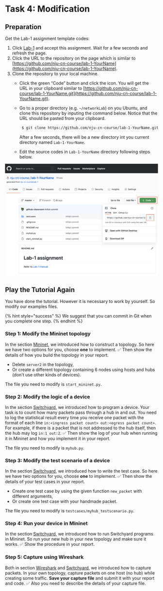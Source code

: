 # Task 4: Modification

## Preparation

Get the Lab-1 assignment template codes:

1. Click [Lab-1](https://classroom.github.com/a/Re9pXmXp) and accept this assignment. Wait for a few seconds and refresh the page.
2. Click the URL to the repository on the page which is similar to [https://github.com/nju-cn-course/lab-1-YourName](https://github.com/nju-cn-course/lab-1-YourName).
3. Clone the repository to your local machine.
   * Click the green “Code” button and click the icon. You will get the URL in your clipboard similar to [https://github.com/nju-cn-course/lab-1-YourName.git](https://github.com/nju-cn-course/lab-1-YourName.git).
   * Go to a proper directory \(e.g. `~/networkLab`\) on you Ubuntu, and clone this repository by inputing the command below. Notice that the URL should be pasted from your clipboard.

     ```bash
      $ git clone https://github.com/nju-cn-course/lab-1-YourName.git
     ```

     After a few seconds, there will be a new directory int you current directory named `Lab-1-YourName`.

   * Edit the source codes in `Lab-1-YourName` directory following steps below.

![github\_clone](../.gitbook/assets/github_clone.png)

## Play the Tutorial Again

You have done the tutorial. However it is necessary to work by yourself. So modify our examples files.

{% hint style="success" %}
We suggest that you can commit in Git when you complete one step.
{% endhint %}

### Step 1: Modify the Mininet topology

In the section [Mininet](workflow/mininet.md), we introduced how to construct a topology. So here we have two options for you, choose **one** to implement. ✅ Then show the details of how you build the topology in your report.

* Delete `server2` in the topology,
* Or create a different topology containing 6 nodes using hosts and hubs \(don't use other kinds of devices\).

The file you need to modify is `start_mininet.py`.

### Step 2: Modify the logic of a device

In the section [Switchyard](workflow/switchyard.md), we introduced how to program a device. Your task is to count how many packets pass through a hub in and out. You need to log the statistical result every time you receive one packet with the format of each line `in:<ingress packet count> out:<egress packet count>`. For example, if there is a packet that is not addressed to the hub itself, then the hub may log `in:1 out:2`. ✅ Then show the log of your hub when running it in Mininet and how you implement it in your report.

The file you need to modify is `myhub.py`.

### Step 3: Modify the test scenario of a device

In the section [Switchyard](workflow/switchyard.md), we introduced how to write the test case. So here we have two options for you, choose **one** to implement. ✅ Then show the details of your test cases in your report.

* Create one test case by using the given function `new_packet` with different arguments,
* Or create one test case with your handmade packet.

The file you need to modify is `testcases/myhub_testscenario.py`.

### Step 4: Run your device in Mininet

In the section [Switchyard](workflow/switchyard.md), we introduced how to run Switchyard programs in Mininet. So run your new hub in your new topology and make sure it works. ✅ Show the procedure in your report.

### Step 5: Capture using Wireshark

Both in section [Wireshark](workflow/wireshark.md) and [Switchyard](workflow/switchyard.md), we introduced how to capture packets. In your own topology, capture packets on one host \(no hub\) while creating some traffic. **Save your capture file** and submit it with your report and code. ✅ Also you need to describe the details of your capture file.

